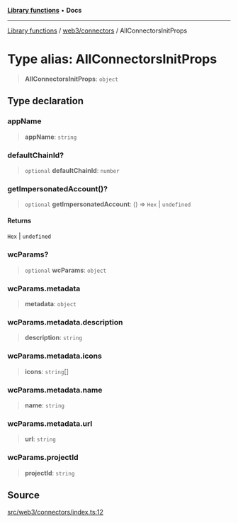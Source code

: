 [**Library functions**](../../../README.md) • **Docs**

***

[Library functions](../../../modules.md) / [web3/connectors](../README.md) / AllConnectorsInitProps

# Type alias: AllConnectorsInitProps

> **AllConnectorsInitProps**: `object`

## Type declaration

### appName

> **appName**: `string`

### defaultChainId?

> `optional` **defaultChainId**: `number`

### getImpersonatedAccount()?

> `optional` **getImpersonatedAccount**: () => `Hex` \| `undefined`

#### Returns

`Hex` \| `undefined`

### wcParams?

> `optional` **wcParams**: `object`

### wcParams.metadata

> **metadata**: `object`

### wcParams.metadata.description

> **description**: `string`

### wcParams.metadata.icons

> **icons**: `string`[]

### wcParams.metadata.name

> **name**: `string`

### wcParams.metadata.url

> **url**: `string`

### wcParams.projectId

> **projectId**: `string`

## Source

[src/web3/connectors/index.ts:12](https://github.com/bgd-labs/fe-shared/blob/bcb81f075c57b42adfeb5f3e6c387d13f532f431/src/web3/connectors/index.ts#L12)
